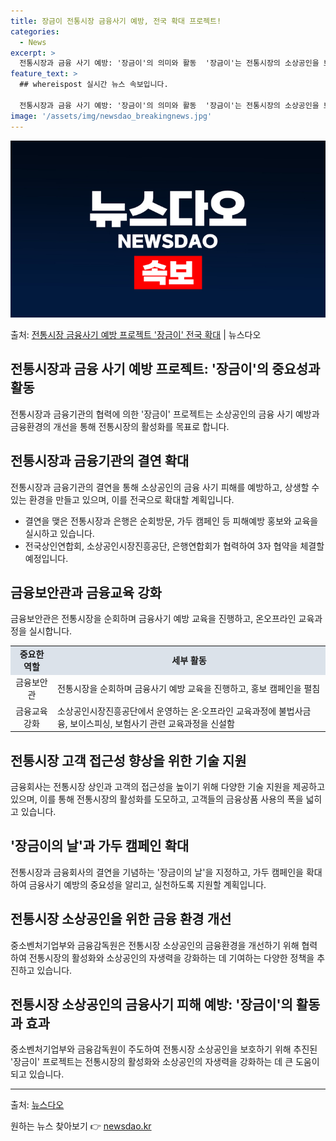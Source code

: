 ```yaml
---
title: 장금이 전통시장 금융사기 예방, 전국 확대 프로젝트!
categories:
  - News
excerpt: >
  전통시장과 금융 사기 예방: '장금이'의 의미와 활동  '장금이'는 전통시장의 소상공인을 보호하기 위해 전통…
feature_text: >
  ## whereispost 실시간 뉴스 속보입니다.

  전통시장과 금융 사기 예방: '장금이'의 의미와 활동  '장금이'는 전통시장의 소상공인을 보호하기 위해 전통…
image: '/assets/img/newsdao_breakingnews.jpg'
---
```


![뉴스다오 속보](/assets/img/newsdao_breakingnews.jpg)

<p>출처: <a href="https://newsdao.kr/4171" rel="dofollow">전통시장 금융사기 예방 프로젝트 '장금이' 전국 확대</a> | 뉴스다오</p>

<h2 data-ke-size="size26">전통시장과 금융 사기 예방 프로젝트: '장금이'의 중요성과 활동</h2>
<p data-ke-size="size16">전통시장과 금융기관의 협력에 의한 '장금이' 프로젝트는 소상공인의 금융 사기 예방과 금융환경의 개선을 통해 전통시장의 활성화를 목표로 합니다.</p>

<h2 data-ke-size="size24">전통시장과 금융기관의 결연 확대</h2>
<p data-ke-size="size16">전통시장과 금융기관의 결연을 통해 소상공인의 금융 사기 피해를 예방하고, 상생할 수 있는 환경을 만들고 있으며, 이를 전국으로 확대할 계획입니다.</p>
<ul>
  <li>결연을 맺은 전통시장과 은행은 순회방문, 가두 캠페인 등 피해예방 홍보와 교육을 실시하고 있습니다.</li>
  <li>전국상인연합회, 소상공인시장진흥공단, 은행연합회가 협력하여 3자 협약을 체결할 예정입니다.</li>
</ul>

<h2 data-ke-size="size24">금융보안관과 금융교육 강화</h2>
<p data-ke-size="size16">금융보안관은 전통시장을 순회하며 금융사기 예방 교육을 진행하고, 온오프라인 교육과정을 실시합니다.</p>
<table>
  <tr>
    <td style="text-align: center; background-color: #21538527;"><b>중요한 역할</b></td>
    <td style="text-align: center; background-color: #21538527;"><b>세부 활동</b></td>
  </tr>
  <tr>
    <td style="text-align: center;">금융보안관</td>
    <td>전통시장을 순회하며 금융사기 예방 교육을 진행하고, 홍보 캠페인을 펼침</td>
  </tr>
  <tr>
    <td style="text-align: center;">금융교육 강화</td>
    <td>소상공인시장진흥공단에서 운영하는 온·오프라인 교육과정에 불법사금융, 보이스피싱, 보험사기 관련 교육과정을 신설함</td>
  </tr>
</table>

<h2 data-ke-size="size24">전통시장 고객 접근성 향상을 위한 기술 지원</h2>
<p data-ke-size="size16">금융회사는 전통시장 상인과 고객의 접근성을 높이기 위해 다양한 기술 지원을 제공하고 있으며, 이를 통해 전통시장의 활성화를 도모하고, 고객들의 금융상품 사용의 폭을 넓히고 있습니다.</p>

<h2 data-ke-size="size24">'장금이의 날'과 가두 캠페인 확대</h2>
<p data-ke-size="size16">전통시장과 금융회사의 결연을 기념하는 '장금이의 날'을 지정하고, 가두 캠페인을 확대하여 금융사기 예방의 중요성을 알리고, 실천하도록 지원할 계획입니다.</p>

<h2 data-ke-size="size24">전통시장 소상공인을 위한 금융 환경 개선</h2>
<p data-ke-size="size16">중소벤처기업부와 금융감독원은 전통시장 소상공인의 금융환경을 개선하기 위해 협력하여 전통시장의 활성화와 소상공인의 자생력을 강화하는 데 기여하는 다양한 정책을 추진하고 있습니다.</p>

<h2 data-ke-size="size24">전통시장 소상공인의 금융사기 피해 예방: '장금이'의 활동과 효과</h2>
<p data-ke-size="size16">중소벤처기업부와 금융감독원이 주도하여 전통시장 소상공인을 보호하기 위해 추진된 '장금이' 프로젝트는 전통시장의 활성화와 소상공인의 자생력을 강화하는 데 큰 도움이 되고 있습니다.</p>
<hr>
<p data-ke-size="size16">출처: <a href="https://newsdao.kr/4171">뉴스다오</a></p> 

원하는 뉴스 찾아보기 👉 <a href="https://newsdao.kr" rel="dofollow">newsdao.kr</a>


